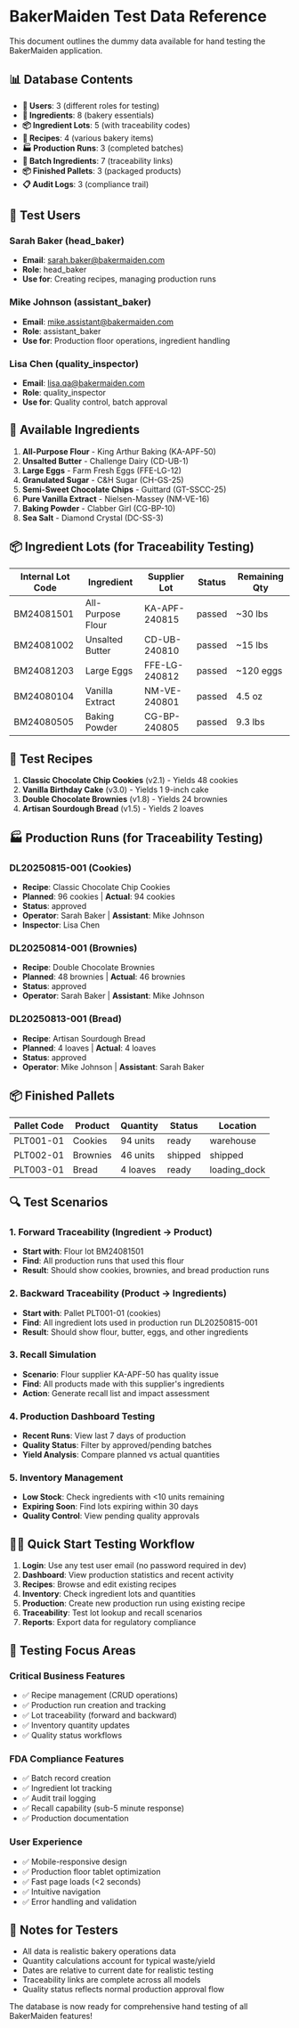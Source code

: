 # BakerMaiden Test Data Reference

This document outlines the dummy data available for hand testing the BakerMaiden application.

## 📊 Database Contents

- **👥 Users**: 3 (different roles for testing)
- **🥄 Ingredients**: 8 (bakery essentials)
- **📦 Ingredient Lots**: 5 (with traceability codes)
- **📝 Recipes**: 4 (various bakery items)
- **🏭 Production Runs**: 3 (completed batches)
- **🔗 Batch Ingredients**: 7 (traceability links)
- **📦 Finished Pallets**: 3 (packaged products)
- **📋 Audit Logs**: 3 (compliance trail)

## 👥 Test Users

### Sarah Baker (head_baker)
- **Email**: sarah.baker@bakermaiden.com
- **Role**: head_baker
- **Use for**: Creating recipes, managing production runs

### Mike Johnson (assistant_baker)
- **Email**: mike.assistant@bakermaiden.com
- **Role**: assistant_baker
- **Use for**: Production floor operations, ingredient handling

### Lisa Chen (quality_inspector)
- **Email**: lisa.qa@bakermaiden.com
- **Role**: quality_inspector
- **Use for**: Quality control, batch approval

## 🥄 Available Ingredients

1. **All-Purpose Flour** - King Arthur Baking (KA-APF-50)
2. **Unsalted Butter** - Challenge Dairy (CD-UB-1)
3. **Large Eggs** - Farm Fresh Eggs (FFE-LG-12)
4. **Granulated Sugar** - C&H Sugar (CH-GS-25)
5. **Semi-Sweet Chocolate Chips** - Guittard (GT-SSCC-25)
6. **Pure Vanilla Extract** - Nielsen-Massey (NM-VE-16)
7. **Baking Powder** - Clabber Girl (CG-BP-10)
8. **Sea Salt** - Diamond Crystal (DC-SS-3)

## 📦 Ingredient Lots (for Traceability Testing)

| Internal Lot Code | Ingredient | Supplier Lot | Status | Remaining Qty |
|-------------------|------------|--------------|--------|---------------|
| BM24081501 | All-Purpose Flour | KA-APF-240815 | passed | ~30 lbs |
| BM24081002 | Unsalted Butter | CD-UB-240810 | passed | ~15 lbs |
| BM24081203 | Large Eggs | FFE-LG-240812 | passed | ~120 eggs |
| BM24080104 | Vanilla Extract | NM-VE-240801 | passed | 4.5 oz |
| BM24080505 | Baking Powder | CG-BP-240805 | passed | 9.3 lbs |

## 📝 Test Recipes

1. **Classic Chocolate Chip Cookies** (v2.1) - Yields 48 cookies
2. **Vanilla Birthday Cake** (v3.0) - Yields 1 9-inch cake
3. **Double Chocolate Brownies** (v1.8) - Yields 24 brownies
4. **Artisan Sourdough Bread** (v1.5) - Yields 2 loaves

## 🏭 Production Runs (for Traceability Testing)

### DL20250815-001 (Cookies)
- **Recipe**: Classic Chocolate Chip Cookies
- **Planned**: 96 cookies | **Actual**: 94 cookies
- **Status**: approved
- **Operator**: Sarah Baker | **Assistant**: Mike Johnson
- **Inspector**: Lisa Chen

### DL20250814-001 (Brownies)
- **Recipe**: Double Chocolate Brownies
- **Planned**: 48 brownies | **Actual**: 46 brownies
- **Status**: approved
- **Operator**: Sarah Baker | **Assistant**: Mike Johnson

### DL20250813-001 (Bread)
- **Recipe**: Artisan Sourdough Bread
- **Planned**: 4 loaves | **Actual**: 4 loaves
- **Status**: approved
- **Operator**: Mike Johnson | **Assistant**: Sarah Baker

## 📦 Finished Pallets

| Pallet Code | Product | Quantity | Status | Location |
|-------------|---------|----------|--------|----------|
| PLT001-01 | Cookies | 94 units | ready | warehouse |
| PLT002-01 | Brownies | 46 units | shipped | shipped |
| PLT003-01 | Bread | 4 loaves | ready | loading_dock |

## 🔍 Test Scenarios

### 1. Forward Traceability (Ingredient → Product)
- **Start with**: Flour lot BM24081501
- **Find**: All production runs that used this flour
- **Result**: Should show cookies, brownies, and bread production runs

### 2. Backward Traceability (Product → Ingredients)
- **Start with**: Pallet PLT001-01 (cookies)
- **Find**: All ingredient lots used in production run DL20250815-001
- **Result**: Should show flour, butter, eggs, and other ingredients

### 3. Recall Simulation
- **Scenario**: Flour supplier KA-APF-50 has quality issue
- **Find**: All products made with this supplier's ingredients
- **Action**: Generate recall list and impact assessment

### 4. Production Dashboard Testing
- **Recent Runs**: View last 7 days of production
- **Quality Status**: Filter by approved/pending batches
- **Yield Analysis**: Compare planned vs actual quantities

### 5. Inventory Management
- **Low Stock**: Check ingredients with <10 units remaining
- **Expiring Soon**: Find lots expiring within 30 days
- **Quality Control**: View pending quality approvals

## 🏃‍♀️ Quick Start Testing Workflow

1. **Login**: Use any test user email (no password required in dev)
2. **Dashboard**: View production statistics and recent activity
3. **Recipes**: Browse and edit existing recipes
4. **Inventory**: Check ingredient lots and quantities
5. **Production**: Create new production run using existing recipe
6. **Traceability**: Test lot lookup and recall scenarios
7. **Reports**: Export data for regulatory compliance

## 🚨 Testing Focus Areas

### Critical Business Features
- ✅ Recipe management (CRUD operations)
- ✅ Production run creation and tracking
- ✅ Lot traceability (forward and backward)
- ✅ Inventory quantity updates
- ✅ Quality status workflows

### FDA Compliance Features
- ✅ Batch record creation
- ✅ Ingredient lot tracking
- ✅ Audit trail logging
- ✅ Recall capability (sub-5 minute response)
- ✅ Production documentation

### User Experience
- ✅ Mobile-responsive design
- ✅ Production floor tablet optimization
- ✅ Fast page loads (<2 seconds)
- ✅ Intuitive navigation
- ✅ Error handling and validation

## 📝 Notes for Testers

- All data is realistic bakery operations data
- Quantity calculations account for typical waste/yield
- Dates are relative to current date for realistic testing
- Traceability links are complete across all models
- Quality status reflects normal production approval flow

The database is now ready for comprehensive hand testing of all BakerMaiden features!